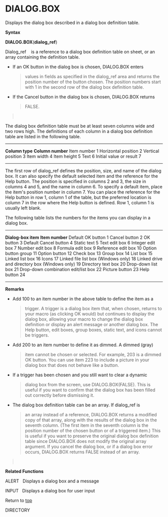 DIALOG.BOX
==========

Displays the dialog box described in a dialog box definition table.

**Syntax**

**DIALOG.BOX**(**dialog\_ref**)

Dialog\_ref    is a reference to a dialog box definition table on sheet,
or an array containing the definition table.

-   If an OK button in the dialog box is chosen, DIALOG.BOX enters
    > values in fields as specified in the dialog\_ref area and returns
    > the position number of the button chosen. The position numbers
    > start with 1 in the second row of the dialog box definition table.

-   If the Cancel button in the dialog box is chosen, DIALOG.BOX returns
    > FALSE.

>  

The dialog box definition table must be at least seven columns wide and
two rows high. The definitions of each column in a dialog box definition
table are listed in the following table.

  ------------------------- -------------------
  **Column type**           **Column number**
  Item number               1
  Horizontal position       2
  Vertical position         3
  Item width                4
  Item height               5
  Text                      6
  Initial value or result   7
  ------------------------- -------------------

The first row of dialog\_ref defines the position, size, and name of the
dialog box. It can also specify the default selected item and the
reference for the Help button. The position is specified in columns 2
and 3, the size in columns 4 and 5, and the name in column 6. To specify
a default item, place the item\'s position number in column 7. You can
place the reference for the Help button in row 1, column 1 of the table,
but the preferred location is column 7 in the row where the Help button
is defined. Row 1, column 1 is usually left blank.

The following table lists the numbers for the items you can display in a
dialog box.

  ----------------------------------------------- -----------------
  **Dialog-box item**                             **Item number**
  Default OK button                               1
  Cancel button                                   2
  OK button                                       3
  Default Cancel button                           4
  Static text                                     5
  Text edit box                                   6
  Integer edit box                                7
  Number edit box                                 8
  Formula edit box                                9
  Reference edit box                              10
  Option button group                             11
  Option button                                   12
  Check box                                       13
  Group box                                       14
  List box                                        15
  Linked list box                                 16
  Icons                                           17
  Linked file list box (Windows only)             18
  Linked drive and directory box (Windows only)   19
  Directory text box                              20
  Drop-down list box                              21
  Drop-down combination edit/list box             22
  Picture button                                  23
  Help button                                     24
  ----------------------------------------------- -----------------

**Remarks**

-   Add 100 to an item number in the above table to define the item as a
    > trigger. A trigger is a dialog box item that, when chosen, returns
    > to your macro (as clicking OK would) but continues to display the
    > dialog box, allowing your macro to change the dialog box
    > definition or display an alert message or another dialog box. The
    > Help button, edit boxes, group boxes, static text, and icons
    > cannot be triggers.

-   Add 200 to an item number to define it as dimmed. A dimmed (gray)
    > item cannot be chosen or selected. For example, 203 is a dimmed OK
    > button. You can use item 223 to include a picture in your dialog
    > box that does not behave like a button.

-   If a trigger has been chosen and you still want to clear a dynamic
    > dialog box from the screen, use DIALOG.BOX(FALSE). This is useful
    > if you want to confirm that the dialog box has been filled out
    > correctly before dismissing it.

-   The dialog box definition table can be an array. If dialog\_ref is
    > an array instead of a reference, DIALOG.BOX returns a modified
    > copy of that array, along with the results of the dialog box in
    > the seventh column. (The first item in the seventh column is the
    > position number of the chosen button or of a triggered item.) This
    > is useful if you want to preserve the original dialog box
    > definition table since DIALOG.BOX does not modify the original
    > array argument. If you cancel the dialog box, or if a dialog box
    > error occurs, DIALOG.BOX returns FALSE instead of an array.

>  

**Related Functions**

ALERT   Displays a dialog box and a message

INPUT   Displays a dialog box for user input

Return to [top](#A)

DIRECTORY
